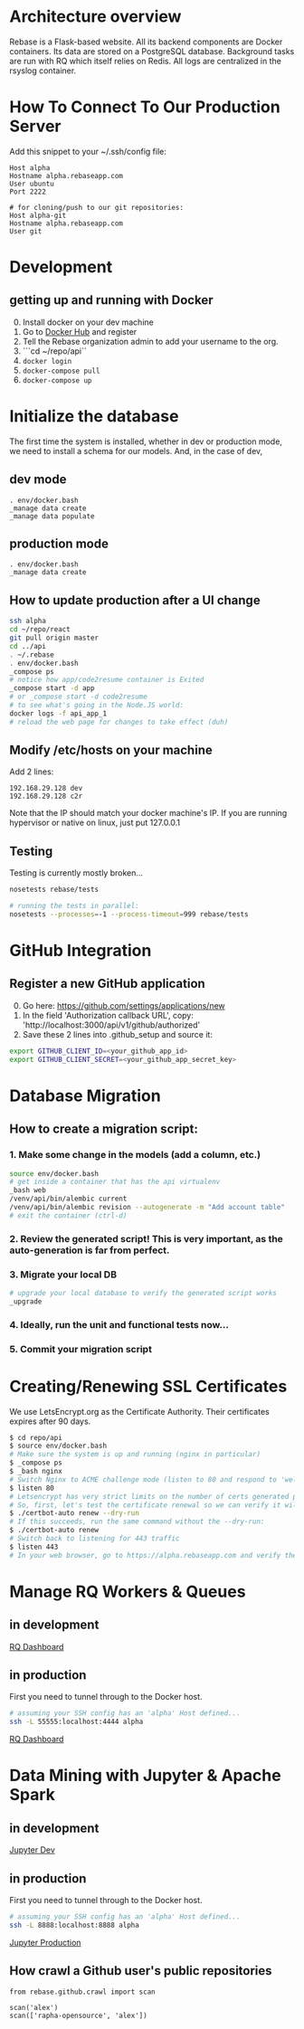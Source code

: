 # Architecture overview
Rebase is a Flask-based website.
All its backend components are Docker containers.
Its data are stored on a PostgreSQL database.
Background tasks are run with RQ which itself relies on Redis.
All logs are centralized in the rsyslog container.


# How To Connect To Our Production Server
Add this snippet to your ~/.ssh/config file:
```
Host alpha
Hostname alpha.rebaseapp.com
User ubuntu
Port 2222

# for cloning/push to our git repositories:
Host alpha-git
Hostname alpha.rebaseapp.com
User git
```

# Development
## getting up and running with Docker
0. Install docker on your dev machine
1. Go to [Docker Hub](https://hub.docker.com) and register
2. Tell the Rebase organization admin to add your username to the org.
3. ```cd ~/repo/api``
4. ```docker login```
5. ```docker-compose pull```
6. ```docker-compose up```

# Initialize the database
The first time the system is installed, whether in dev or production mode,
we need to install a schema for our models.
And, in the case of dev,

## dev mode
```
. env/docker.bash
_manage data create
_manage data populate
```

## production mode
```
. env/docker.bash
_manage data create
```

## How to update production after a UI change
```bash
ssh alpha
cd ~/repo/react
git pull origin master
cd ../api
. ~/.rebase
. env/docker.bash
_compose ps
# notice how app/code2resume container is Exited
_compose start -d app
# or _compose start -d code2resume
# to see what's going in the Node.JS world:
docker logs -f api_app_1 
# reload the web page for changes to take effect (duh)
```
## Modify /etc/hosts on your machine
Add 2 lines:
```
192.168.29.128 dev
192.168.29.128 c2r
```
Note that the IP should match your docker machine's IP.
If you are running hypervisor or native on linux, just put 127.0.0.1

## Testing
Testing is currently mostly broken...

```bash
nosetests rebase/tests

# running the tests in parallel:
nosetests --processes=-1 --process-timeout=999 rebase/tests
```
# GitHub Integration
## Register a new GitHub application
0. Go here: https://github.com/settings/applications/new
1. In the field 'Authorization callback URL', copy: 'http://localhost:3000/api/v1/github/authorized'
2. Save these 2 lines into .github_setup and source it:
```bash
export GITHUB_CLIENT_ID=<your_github_app_id>
export GITHUB_CLIENT_SECRET=<your_github_app_secret_key>
```

# Database Migration
## How to create a migration script:
### 1. Make some change in the models (add a column, etc.)
```bash
source env/docker.bash
# get inside a container that has the api virtualenv
_bash web
/venv/api/bin/alembic current
/venv/api/bin/alembic revision --autogenerate -m "Add account table"
# exit the container (ctrl-d)
```
### 2. Review the generated script! This is very important, as the auto-generation is far from perfect.
### 3. Migrate your local DB
```bash
# upgrade your local database to verify the generated script works
_upgrade
```
### 4. Ideally, run the unit and functional tests now...
### 5. Commit your migration script

# Creating/Renewing SSL Certificates
We use LetsEncrypt.org as the Certificate Authority.
Their certificates expires after 90 days.

```bash
$ cd repo/api
$ source env/docker.bash
# Make sure the system is up and running (nginx in particular)
$ _compose ps
$ _bash nginx
# Switch Nginx to ACME challenge mode (listen to 80 and respond to 'well-known ACME challenge'
$ listen 80
# Letsencrypt has very strict limits on the number of certs generated per day for one domain.
# So, first, let's test the certificate renewal so we can verify it will work without hurting our rate limit.
$ ./certbot-auto renew --dry-run
# If this succeeds, run the same command without the --dry-run:
$ ./certbot-auto renew
# Switch back to listening for 443 traffic
$ listen 443
# In your web browser, go to https://alpha.rebaseapp.com and verify the certificate expiration date (today+90days).
```

# Manage RQ Workers & Queues
## in development
[RQ Dashboard](http://c2r:4444)
## in production
First you need to tunnel through to the Docker host.
```bash
# assuming your SSH config has an 'alpha' Host defined...
ssh -L 55555:localhost:4444 alpha
```
[RQ Dashboard](http://localhost:55555)


# Data Mining with Jupyter & Apache Spark
## in development
[Jupyter Dev](http://dev:8888)
## in production
First you need to tunnel through to the Docker host.
```bash
# assuming your SSH config has an 'alpha' Host defined...
ssh -L 8888:localhost:8888 alpha
```
[Jupyter Production](http://localhost:8888)
## How crawl a Github user's public repositories
```
from rebase.github.crawl import scan

scan('alex')
scan(['rapha-opensource', 'alex'])
```

